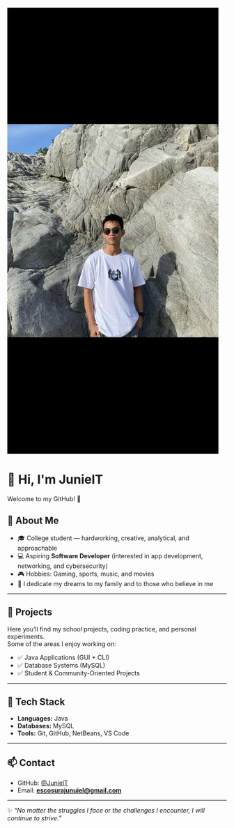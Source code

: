 ![](Screenshot_20250816_153151_Gallery.jpg)
# 👋 Hi, I'm **JunielT**  
Welcome to my GitHub! 🚀  

## 📌 About Me  
- 🎓 College student — hardworking, creative, analytical, and approachable  
- 💻 Aspiring **Software Developer** (interested in app development, networking, and cybersecurity)  
- 🎮 Hobbies: Gaming, sports, music, and movies  
- 🌟 I dedicate my dreams to my family and to those who believe in me  

---

## 📂 Projects  
Here you’ll find my school projects, coding practice, and personal experiments.  
Some of the areas I enjoy working on:  
- ✅ Java Applications (GUI + CLI)  
- ✅ Database Systems (MySQL)  
- ✅ Student & Community-Oriented Projects  

---

## 🔧 Tech Stack  
- **Languages:** Java  
- **Databases:** MySQL  
- **Tools:** Git, GitHub, NetBeans, VS Code  

---

## 📫 Contact  
- GitHub: [@JunielT](https://github.com/JunielT)  
- Email: **escosurajunuiel@gmail.com**  

---

✨ *“No matter the struggles I face or the challenges I encounter, I will continue to strive.”*  
